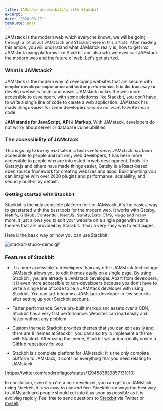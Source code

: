```yaml
---
title: JAMstack accessibility with Stackbit
excerpt: ''
date: '2020-08-17'
template: post
---
```

JAMstack is the modern web which everyone knows, we will be going through a lot about JAMstack and Stackbit here in this article. After reading this article, you will understand what JAMsatck really is, how to get into JAMstack using platforms like Stackbit and also why we even call JAMstack the modern web and the future of web. Let's get started.

### **What is JAMstack?**

JAMstack is the modern way of developing websites that are secure with simpler developer experience and better performance. It is the best way to develop websites faster and easier. JAMstack makes the web more accessible to developers, with some platforms like Stackbit, you don't have to write a single line of code to create a web application. JAMstack has made things easier for some developers who do not want to write much code. 

**JAM **stands for** JavaScript**, **API** & **Markup**. With JAMstack, developers do not worry about server or database vulnerabilities.

### **The accessibility of JAMstack**
This is going to be my next talk in a tech conference, JAMstack has been accessible to people and not only web developers, it has been more accessible to people who are interested in web development. Tools like Gatsby.js and others have made things easier, Gatsby is a React-based open source framework for creating websites and apps. Build anything you can imagine with over 2000 plugins and performance, scalability, and security built-in by default.

### **Getting started with Stackbit**
Stackbit is the only complete platform for the JAMstack, it's the easiest way to get started with the best tools for the modern web. It works with Gatsby, Netlify, GitHub, Contentful, NextJS, Sanity, Dato CMS, Hugo and many more. It just allows you to edit your website on a single page with some themes that are provided by Stackbit. It has a very easy way to edit pages.

Here is the basic way on how you can use Stackbit:

![stackbit-studio-demo.gif](https://cdn.hashnode.com/res/hashnode/image/upload/v1597678845218/oOkJ6yO20.gif)

### **Features of Stackbit**

- It is more accessible to developers than any other JAMstack technology: JAMstack allows you to edit themes easily on a single page. By using Stackbit
, you are already a JAMstack developer. Apart from developers, it is even more accessible to non-developers because you don't have to write a single line of code to be a JAMstack developer with using Stackbit. You can just become a JAMstack developer in few seconds after setting up your Stackbit account.

- Faster performance: Serve pre-built markup and assets over a CDN, Stackbit has a very fast performance. Websites can load easily and faster without any problem.

- Custom themes: Stackbit provides themes that you can edit easily and there are 8 themes at Stackbit, you can also try to implement a theme with Stackbit. After using the theme, Stackbit will automatically create a GitHub repository for you.

- Stackbit is a complete platform for JAMstack: It is the only complete platform to JAMstack, it contains everything that you need relating to JAMstack.



[https://twitter.com/coderoflagos/status/1294583860857131010]

In conclusion, even if you're a non-developer, you can get into JAMstack using Stackbit, it is so easy to use and fast. Stackbit is always the best way to JAMstack and people should get into it as soon as possible as it is evolving rapidly. Feel free to send questions to  [Stackbit](https://twitter.com/stackbithq) via Twitter or  [myself](https://twitter.com/coderoflagos). 
